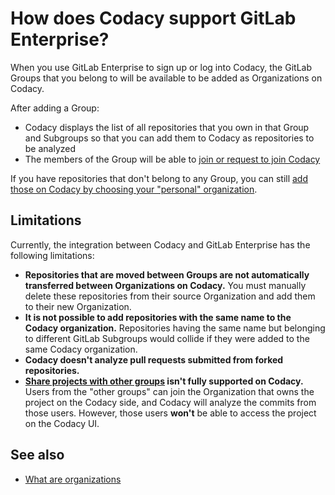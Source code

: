 # How does Codacy support GitLab Enterprise?

When you use GitLab Enterprise to sign up or log into Codacy, the GitLab Groups that you belong to will be available to be added as Organizations on Codacy.

After adding a Group:

-   Codacy displays the list of all repositories that you own in that Group and Subgroups so that you can add them to Codacy as repositories to be analyzed
-   The members of the Group will be able to [join or request to join Codacy](../../organizations/managing-people.md#joining)

If you have repositories that don't belong to any Group, you can still [add those on Codacy by choosing your "personal" organization](../../getting-started/codacy-quickstart.md#choose-organization).

## Limitations

Currently, the integration between Codacy and GitLab Enterprise has the following limitations:

-   **Repositories that are moved between Groups are not automatically transferred between Organizations on Codacy.** You must manually delete these repositories from their source Organization and add them to their new Organization.
-   **It is not possible to add repositories with the same name to the Codacy organization.** Repositories having the same name but belonging to different GitLab Subgroups would collide if they were added to the same Codacy organization.
-   **Codacy doesn't analyze pull requests submitted from forked repositories.**
-   **[Share projects with other groups](https://docs.gitlab.com/ee/user/project/members/share_project_with_groups.html) isn't fully supported on Codacy.** Users from the "other groups" can join the Organization that owns the project on the Codacy side, and Codacy will analyze the commits from those users. However, those users **won't** be able to access the project on the Codacy UI.

## See also

-   [What are organizations](../../organizations/what-are-organizations.md)
